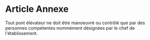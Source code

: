 # Article Annexe

Tout pont élévateur ne doit être manoeuvré ou contrôlé que par des personnes compétentes nommément désignées par le chef de l'établissement.
